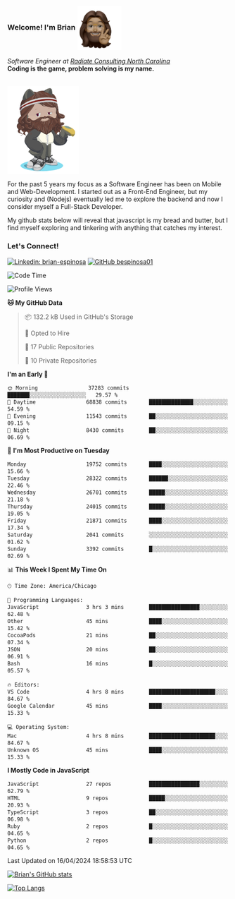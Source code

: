 ###  Welcome! I'm Brian <img align="center" src="https://github.com/bespinosa01/bespinosa01/blob/main/assets/peace-animoji.png" height="100" /></h2>
<p><em>Software Engineer at <a href="https://www.radiateconsulting.coop/north-carolina-tech-coop">Radiate Consulting North Carolina</a>
 <br/>
<!-- </br>Developer Consultant at <a href="https://codethedream.org/">Code The Dream</a> -->
</em> <b>Coding is the game, problem solving is my name.</b></p>

<br/>


 <img align="center" src="https://github.com/bespinosa01/bespinosa01/blob/main/assets/octo-me.png" height="200" /> 
 <p>
 For the past 5 years my focus as a Software Engineer has been on Mobile and Web-Development. I started out as a Front-End Engineer, but my curiosity and (Nodejs) eventually led me to explore the backend and now I consider myself a Full-Stack Developer.
</p>
<p>
 My github stats below will reveal that javascript is my bread and butter, but I find myself exploring and tinkering with anything that catches my interest. 
 </p>
 
 
### Let's Connect!

[![Linkedin: brian-espinosa](https://img.shields.io/badge/-brian--espinosa-blue?style=flat-square&logo=Linkedin&logoColor=white&link=https://www.linkedin.com/in/brian-espinosa/)](https://www.linkedin.com/in/brian-espinosa/)
[![GitHub bespinosa01](https://img.shields.io/github/followers/bespinosa01?label=follow&style=social)](https://github.com/bespinosa01)



<!--START_SECTION:waka-->
![Code Time](http://img.shields.io/badge/Code%20Time-1%2C487%20hrs%2037%20mins-blue)

![Profile Views](http://img.shields.io/badge/Profile%20Views-0-blue)

**🐱 My GitHub Data** 

> 📦 132.2 kB Used in GitHub's Storage 
 > 
> 💼 Opted to Hire
 > 
> 📜 17 Public Repositories 
 > 
> 🔑 10 Private Repositories 
 > 
**I'm an Early 🐤** 

```text
🌞 Morning                37283 commits       ███████░░░░░░░░░░░░░░░░░░   29.57 % 
🌆 Daytime                68838 commits       ██████████████░░░░░░░░░░░   54.59 % 
🌃 Evening                11543 commits       ██░░░░░░░░░░░░░░░░░░░░░░░   09.15 % 
🌙 Night                  8430 commits        ██░░░░░░░░░░░░░░░░░░░░░░░   06.69 % 
```
📅 **I'm Most Productive on Tuesday** 

```text
Monday                   19752 commits       ████░░░░░░░░░░░░░░░░░░░░░   15.66 % 
Tuesday                  28322 commits       ██████░░░░░░░░░░░░░░░░░░░   22.46 % 
Wednesday                26701 commits       █████░░░░░░░░░░░░░░░░░░░░   21.18 % 
Thursday                 24015 commits       █████░░░░░░░░░░░░░░░░░░░░   19.05 % 
Friday                   21871 commits       ████░░░░░░░░░░░░░░░░░░░░░   17.34 % 
Saturday                 2041 commits        ░░░░░░░░░░░░░░░░░░░░░░░░░   01.62 % 
Sunday                   3392 commits        █░░░░░░░░░░░░░░░░░░░░░░░░   02.69 % 
```


📊 **This Week I Spent My Time On** 

```text
🕑︎ Time Zone: America/Chicago

💬 Programming Languages: 
JavaScript               3 hrs 3 mins        ████████████████░░░░░░░░░   62.48 % 
Other                    45 mins             ████░░░░░░░░░░░░░░░░░░░░░   15.42 % 
CocoaPods                21 mins             ██░░░░░░░░░░░░░░░░░░░░░░░   07.34 % 
JSON                     20 mins             ██░░░░░░░░░░░░░░░░░░░░░░░   06.91 % 
Bash                     16 mins             █░░░░░░░░░░░░░░░░░░░░░░░░   05.57 % 

🔥 Editors: 
VS Code                  4 hrs 8 mins        █████████████████████░░░░   84.67 % 
Google Calendar          45 mins             ████░░░░░░░░░░░░░░░░░░░░░   15.33 % 

💻 Operating System: 
Mac                      4 hrs 8 mins        █████████████████████░░░░   84.67 % 
Unknown OS               45 mins             ████░░░░░░░░░░░░░░░░░░░░░   15.33 % 
```

**I Mostly Code in JavaScript** 

```text
JavaScript               27 repos            ████████████████░░░░░░░░░   62.79 % 
HTML                     9 repos             █████░░░░░░░░░░░░░░░░░░░░   20.93 % 
TypeScript               3 repos             ██░░░░░░░░░░░░░░░░░░░░░░░   06.98 % 
Ruby                     2 repos             █░░░░░░░░░░░░░░░░░░░░░░░░   04.65 % 
Python                   2 repos             █░░░░░░░░░░░░░░░░░░░░░░░░   04.65 % 
```




 Last Updated on 16/04/2024 18:58:53 UTC
<!--END_SECTION:waka-->


<!--  Github STATS -->
[![Brian's GitHub stats](https://github-readme-stats.vercel.app/api?username=bespinosa01&hide=stars,contribs&count_private=true&show_icons=true)](https://github.com/anuraghazra/github-readme-stats)

[![Top Langs](https://github-readme-stats.vercel.app/api/top-langs/?username=bespinosa01&layout=compact)](https://github.com/anuraghazra/github-readme-stats)



<!--
**bespinosa01/bespinosa01** is a ✨ _special_ ✨ repository because its `README.md` (this file) appears on your GitHub profile.

Here are some ideas to get you started:

- 🔭 I’m currently working on ...
- 🌱 I’m currently learning ...
- 👯 I’m looking to collaborate on ...
- 🤔 I’m looking for help with ...
- 💬 Ask me about ...
- 📫 How to reach me: ...
- 😄 Pronouns: ...
- ⚡ Fun fact: ...
-->
